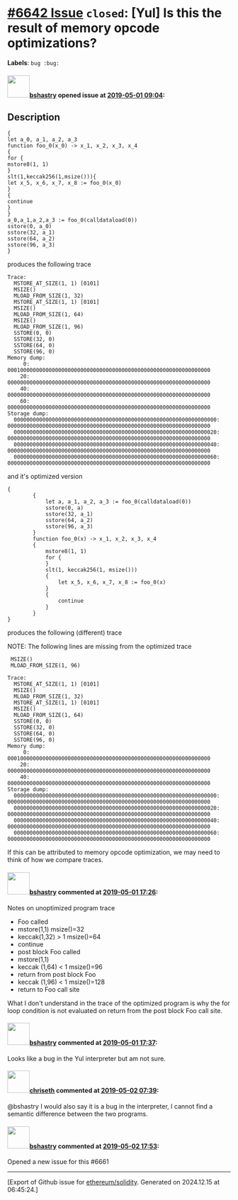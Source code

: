 # [\#6642 Issue](https://github.com/ethereum/solidity/issues/6642) `closed`: [Yul] Is this the result of memory opcode optimizations?
**Labels**: `bug :bug:`


#### <img src="https://avatars.githubusercontent.com/u/2388185?v=4" width="50">[bshastry](https://github.com/bshastry) opened issue at [2019-05-01 09:04](https://github.com/ethereum/solidity/issues/6642):

<!--## Prerequisites

- First, many thanks for taking part in the community. We really appreciate that.
- Read the [contributing guidelines](http://solidity.readthedocs.io/en/latest/contributing.html).
- Support questions are better asked in one of the following locations:
	- [Solidity chat](https://gitter.im/ethereum/solidity)
	- [Stack Overflow](https://ethereum.stackexchange.com/)
- Ensure the issue isn't already reported.

*Delete the above section and the instructions in the sections below before submitting*
-->
## Description

```
{
let a_0, a_1, a_2, a_3
function foo_0(x_0) -> x_1, x_2, x_3, x_4
{
for {
mstore8(1, 1)
}
slt(1,keccak256(1,msize())){
let x_5, x_6, x_7, x_8 := foo_0(x_0)
}
{
continue
}
}
a_0,a_1,a_2,a_3 := foo_0(calldataload(0))
sstore(0, a_0)
sstore(32, a_1)
sstore(64, a_2)
sstore(96, a_3)
}
```

produces the following trace

```
Trace:
  MSTORE_AT_SIZE(1, 1) [0101]
  MSIZE()
  MLOAD_FROM_SIZE(1, 32)
  MSTORE_AT_SIZE(1, 1) [0101]
  MSIZE()
  MLOAD_FROM_SIZE(1, 64)
  MSIZE()
  MLOAD_FROM_SIZE(1, 96)
  SSTORE(0, 0)
  SSTORE(32, 0)
  SSTORE(64, 0)
  SSTORE(96, 0)
Memory dump:
     0: 0001000000000000000000000000000000000000000000000000000000000000
    20: 0000000000000000000000000000000000000000000000000000000000000000
    40: 0000000000000000000000000000000000000000000000000000000000000000
    60: 0000000000000000000000000000000000000000000000000000000000000000
Storage dump:
  0000000000000000000000000000000000000000000000000000000000000000: 0000000000000000000000000000000000000000000000000000000000000000
  0000000000000000000000000000000000000000000000000000000000000020: 0000000000000000000000000000000000000000000000000000000000000000
  0000000000000000000000000000000000000000000000000000000000000040: 0000000000000000000000000000000000000000000000000000000000000000
  0000000000000000000000000000000000000000000000000000000000000060: 0000000000000000000000000000000000000000000000000000000000000000
```

and it's optimized version

```
{
        {                                               
            let a, a_1, a_2, a_3 := foo_0(calldataload(0))
            sstore(0, a)                                 
            sstore(32, a_1)                             
            sstore(64, a_2)                                                                     
            sstore(96, a_3)                                             
        }                                                
        function foo_0(x) -> x_1, x_2, x_3, x_4
        {                                                
            mstore8(1, 1)
            for {                                        
            }                                            
            slt(1, keccak256(1, msize()))                
            {                                            
                let x_5, x_6, x_7, x_8 := foo_0(x)       
            }                                            
            {
                continue
            }
        }
}
```

produces the following (different) trace

NOTE: The following lines are missing from the optimized trace
```
 MSIZE()
 MLOAD_FROM_SIZE(1, 96)
```

```
Trace:
  MSTORE_AT_SIZE(1, 1) [0101]
  MSIZE()
  MLOAD_FROM_SIZE(1, 32)
  MSTORE_AT_SIZE(1, 1) [0101]
  MSIZE()
  MLOAD_FROM_SIZE(1, 64)
  SSTORE(0, 0)
  SSTORE(32, 0)
  SSTORE(64, 0)
  SSTORE(96, 0)
Memory dump:
     0: 0001000000000000000000000000000000000000000000000000000000000000
    20: 0000000000000000000000000000000000000000000000000000000000000000
    40: 0000000000000000000000000000000000000000000000000000000000000000
Storage dump:
  0000000000000000000000000000000000000000000000000000000000000000: 0000000000000000000000000000000000000000000000000000000000000000
  0000000000000000000000000000000000000000000000000000000000000020: 0000000000000000000000000000000000000000000000000000000000000000
  0000000000000000000000000000000000000000000000000000000000000040: 0000000000000000000000000000000000000000000000000000000000000000
  0000000000000000000000000000000000000000000000000000000000000060: 0000000000000000000000000000000000000000000000000000000000000000
```

If this can be attributed to memory opcode optimization, we may need to think of how we compare traces.

#### <img src="https://avatars.githubusercontent.com/u/2388185?v=4" width="50">[bshastry](https://github.com/bshastry) commented at [2019-05-01 17:26](https://github.com/ethereum/solidity/issues/6642#issuecomment-488350059):

Notes on unoptimized program trace
- Foo called
- mstore(1,1) msize()=32
- keccak(1,32) > 1 msize()=64
- continue
- post block Foo called
- mstore(1,1)
- keccak (1,64) < 1 msize()=96
- return from post block Foo
- keccak (1,96) < 1 msize()=128
- return to Foo call site

What I don't understand in the trace of the optimized program is why the for loop condition is not evaluated on return from the post block Foo call site.

#### <img src="https://avatars.githubusercontent.com/u/2388185?v=4" width="50">[bshastry](https://github.com/bshastry) commented at [2019-05-01 17:37](https://github.com/ethereum/solidity/issues/6642#issuecomment-488353408):

Looks like a bug in the Yul interpreter but am not sure.

#### <img src="https://avatars.githubusercontent.com/u/9073706?v=4" width="50">[chriseth](https://github.com/chriseth) commented at [2019-05-02 07:39](https://github.com/ethereum/solidity/issues/6642#issuecomment-488578775):

@bshastry I would also say it is a bug in the interpreter, I cannot find a semantic difference between the two programs.

#### <img src="https://avatars.githubusercontent.com/u/2388185?v=4" width="50">[bshastry](https://github.com/bshastry) commented at [2019-05-02 17:53](https://github.com/ethereum/solidity/issues/6642#issuecomment-488769152):

Opened a new issue for this #6661


-------------------------------------------------------------------------------



[Export of Github issue for [ethereum/solidity](https://github.com/ethereum/solidity). Generated on 2024.12.15 at 06:45:24.]
